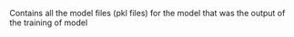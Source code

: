 Contains all the model files (pkl files) for the model that was the output of the training of model
